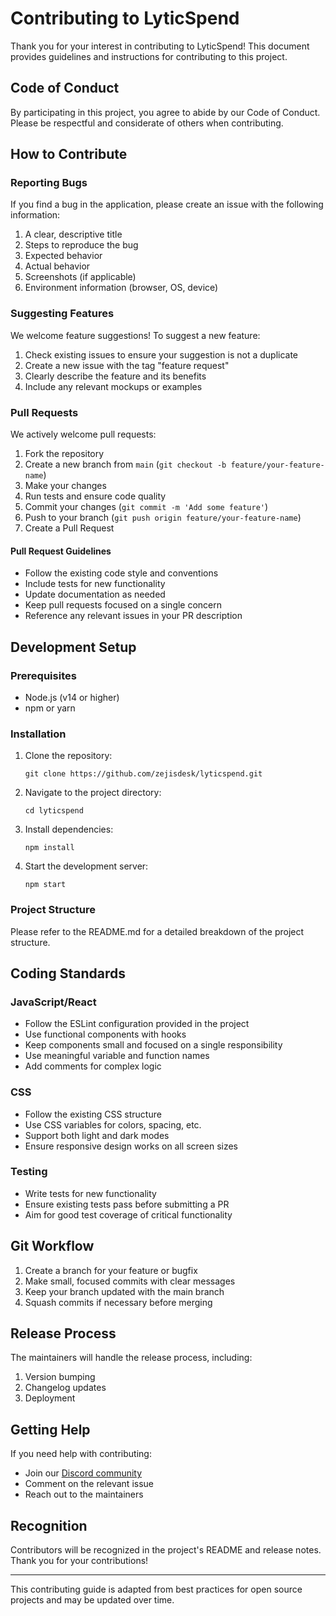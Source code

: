 # Contributing to LyticSpend

Thank you for your interest in contributing to LyticSpend! This document provides guidelines and instructions for contributing to this project.

## Code of Conduct

By participating in this project, you agree to abide by our Code of Conduct. Please be respectful and considerate of others when contributing.

## How to Contribute

### Reporting Bugs

If you find a bug in the application, please create an issue with the following information:

1. A clear, descriptive title
2. Steps to reproduce the bug
3. Expected behavior
4. Actual behavior
5. Screenshots (if applicable)
6. Environment information (browser, OS, device)

### Suggesting Features

We welcome feature suggestions! To suggest a new feature:

1. Check existing issues to ensure your suggestion is not a duplicate
2. Create a new issue with the tag "feature request"
3. Clearly describe the feature and its benefits
4. Include any relevant mockups or examples

### Pull Requests

We actively welcome pull requests:

1. Fork the repository
2. Create a new branch from `main` (`git checkout -b feature/your-feature-name`)
3. Make your changes
4. Run tests and ensure code quality
5. Commit your changes (`git commit -m 'Add some feature'`)
6. Push to your branch (`git push origin feature/your-feature-name`)
7. Create a Pull Request

#### Pull Request Guidelines

- Follow the existing code style and conventions
- Include tests for new functionality
- Update documentation as needed
- Keep pull requests focused on a single concern
- Reference any relevant issues in your PR description

## Development Setup

### Prerequisites

- Node.js (v14 or higher)
- npm or yarn

### Installation

1. Clone the repository:
   ```
   git clone https://github.com/zejisdesk/lyticspend.git
   ```

2. Navigate to the project directory:
   ```
   cd lyticspend
   ```

3. Install dependencies:
   ```
   npm install
   ```

4. Start the development server:
   ```
   npm start
   ```

### Project Structure

Please refer to the README.md for a detailed breakdown of the project structure.

## Coding Standards

### JavaScript/React

- Follow the ESLint configuration provided in the project
- Use functional components with hooks
- Keep components small and focused on a single responsibility
- Use meaningful variable and function names
- Add comments for complex logic

### CSS

- Follow the existing CSS structure
- Use CSS variables for colors, spacing, etc.
- Support both light and dark modes
- Ensure responsive design works on all screen sizes

### Testing

- Write tests for new functionality
- Ensure existing tests pass before submitting a PR
- Aim for good test coverage of critical functionality

## Git Workflow

1. Create a branch for your feature or bugfix
2. Make small, focused commits with clear messages
3. Keep your branch updated with the main branch
4. Squash commits if necessary before merging

## Release Process

The maintainers will handle the release process, including:

1. Version bumping
2. Changelog updates
3. Deployment

## Getting Help

If you need help with contributing:

- Join our [Discord community](https://discord.gg/4zQjrgJxep)
- Comment on the relevant issue
- Reach out to the maintainers

## Recognition

Contributors will be recognized in the project's README and release notes. Thank you for your contributions!

---

This contributing guide is adapted from best practices for open source projects and may be updated over time.
